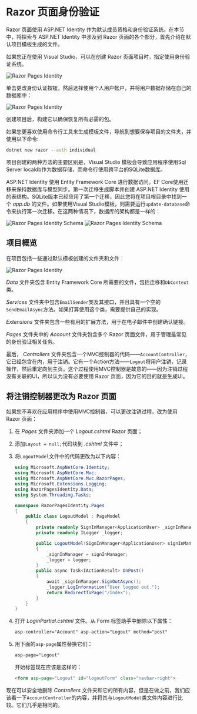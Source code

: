 # Razor 页面身份验证


Razor 页面使用 ASP.NET Identity 作为默认成员资格和身份验证系统。在本节中，将探索与 ASP.NET Identity 中涉及到 Razor 页面的各个部分，首先介绍在默认项目模板生成的文件。

如果您正在使用 Visual Studio，可以在创建 Razor 页面项目时，指定使用身份验证系统。

![Razor Pages Identity](https://www.mikesdotnetting.com/images/30-08-2017-13-55-27.png)

单击更改身份认证按钮，然后选择使用个人用户帐户，并将用户数据存储在自己的数据库中：

![Razor Pages Identity](https://www.mikesdotnetting.com/images/30-08-2017-13-56-55.png)

创建项目后，构建它以确保恢复所有必需的包。

如果您更喜欢使用命令行工具来生成模板文件，导航到想要保存项目的文件夹，并使用以下命令:

```cmd
dotnet new razor --auth individual
```

项目创建的两种方法的主要区别是，Visual Studio 模板会导致应用程序使用Sql Server localdb作为数据存储，而命令行使用跨平台的SQLite数据库。

ASP.NET Identity 使用 Entity Framework Core 进行数据访问。EF Core使用迁移来保持数据库与模型同步。第一次迁移生成脚本并创建 ASP.NET Identity 使用的表结构。SQLite版本已经应用了第一个迁移，因此您将在项目根目录中找到一个 _app.db_ 的文件。如果使用Visual Studio模板，则需要运行`update-database`命令来执行第一次迁移。在这两种情况下，数据库的架构都是一样的：

![Razor Pages Identity Schema](https://www.mikesdotnetting.com/images/04-09-2017-13-41-56.png) ![Razor Pages Identity Schema](https://www.mikesdotnetting.com/images/04-09-2017-13-45-57.png)


## 项目概览

在项目包括一些通过默认模板创建的文件夹和文件：

![Razor Pages Identity](https://www.mikesdotnetting.com/images/05-09-2017-09-01-48.png)


_Data_ 文件夹包含 Entity Framework Core 所需要的文件，包括迁移和`DbContext`类。


 _Services_ 文件夹中包含`EmailSender`类及其接口，并且具有一个空的`SendEmailAsync`方法。如果打算使用这个类，需要提供自己的实现。

_Extensions_ 文件夹包含一些有用的扩展方法，用于在电子邮件中创建确认链接。


_Pages_ 文件夹中的 _Account_ 文件夹包含多个 Razor 页面文件，用于管理最常见的身份验证相关任务。

最后， _Controllers_ 文件夹包含一个MVC控制器的代码——`AccountController`，它已经包含在内，用于注销。它有一个Action方法——`Logout`将用户注销，记录操作，然后重定向到主页。这个过程使用MVC控制器是故意的——因为注销过程没有关联的UI，所以认为没有必要使用 Razor 页面，因为它的目的就是生成UI。

## 将注销控制器更改为 Razor 页面

如果您不喜欢在应用程序中使用MVC控制器，可以更改注销过程，改为使用 Razor 页面：

1. 在 _Pages_ 文件夹添加一个  _Logout.cshtml_ Razor 页面；
2. 添加`Layout = null;`代码块到  _.cshtml_ 文件中；
3. 将`LogoutModel`文件中的代码更改为以下内容：

    ```csharp
    using Microsoft.AspNetCore.Identity;
    using Microsoft.AspNetCore.Mvc;
    using Microsoft.AspNetCore.Mvc.RazorPages;
    using Microsoft.Extensions.Logging;
    using RazorPagesIdentity.Data;
    using System.Threading.Tasks;

    namespace RazorPagesIdentity.Pages
    {
        public class LogoutModel : PageModel
        {
            private readonly SignInManager<ApplicationUser> _signInManager;
            private readonly ILogger _logger;

            public LogoutModel(SignInManager<ApplicationUser> signInManager, ILogger<LogoutModel> logger)
            {
                _signInManager = signInManager;
                _logger = logger;
            }
            public async Task<IActionResult> OnPost()
            {
                await _signInManager.SignOutAsync();
                _logger.LogInformation("User logged out.");
                return RedirectToPage("/Index");
            }
        }
    }

    ```

4.  打开 _LoginPartial.cshtml_ 文件。从 Form 标签助手中删除以下属性：

    ```html
    asp-controller="Account" asp-action="Logout" method="post"
    ```
    
5. 用下面的`asp-page`属性替换它们：

    ```html
    asp-page="Logout"
    ```
    
	开始标签现在应该是这样的：
	
    ```html
    <form asp-page="Logout" id="logoutForm" class="navbar-right">
    ```

现在可以安全地删除 _Controllers_ 文件夹和它的所有内容，但是在做之前，我们应该看一下`AccountController`的内容，并将其与`LogoutModel`类文件内容进行比较。它们几乎是相同的。
